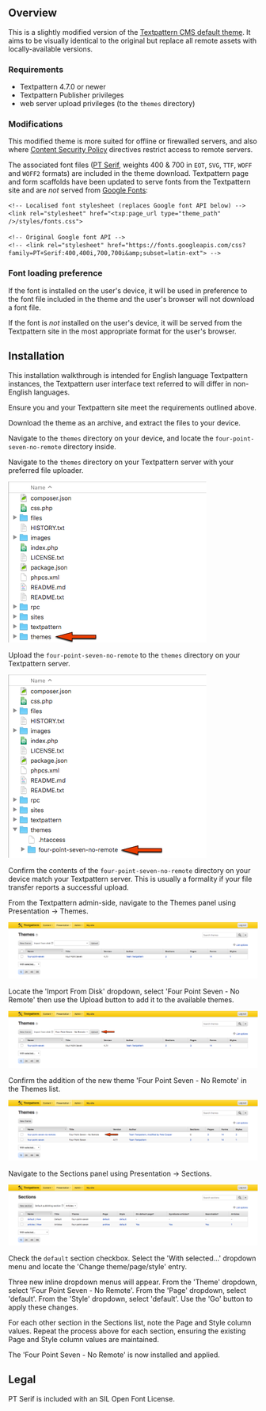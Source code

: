 ## Overview

This is a slightly modified version of the [Textpattern CMS default theme](https://github.com/textpattern/textpattern-default-theme). It aims to be visually identical to the original but replace all remote assets with locally-available versions.

### Requirements

* Textpattern 4.7.0 or newer
* Textpattern Publisher privileges
* web server upload privileges (to the `themes` directory)

### Modifications

This modified theme is more suited for offline or firewalled servers, and also where [Content Security Policy](https://en.wikipedia.org/wiki/Content_Security_Policy) directives restrict access to remote servers.

The associated font files ([PT Serif](https://en.wikipedia.org/wiki/PT_Fonts), weights 400 & 700 in `EOT`, `SVG`, `TTF`, `WOFF` and `WOFF2` formats) are included in the theme download. Textpattern page and form scaffolds have been updated to serve fonts from the Textpattern site and are _not_ served from [Google Fonts](https://fonts.google.com):

```
<!-- Localised font stylesheet (replaces Google font API below) -->
<link rel="stylesheet" href="<txp:page_url type="theme_path" />/styles/fonts.css">

<!-- Original Google font API -->
<!-- <link rel="stylesheet" href="https://fonts.googleapis.com/css?family=PT+Serif:400,400i,700,700i&amp;subset=latin-ext"> -->
```

### Font loading preference

If the font is installed on the user's device, it will be used in preference to the font file included in the theme and the user's browser will not download a font file.

If the font is _not_ installed on the user's device, it will be served from the Textpattern site in the most appropriate format for the user's browser.

## Installation

This installation walkthrough is intended for English language Textpattern instances, the Textpattern user interface text referred to will differ in non-English languages.

Ensure you and your Textpattern site meet the requirements outlined above.

Download the theme as an archive, and extract the files to your device.

Navigate to the `themes` directory on your device, and locate the `four-point-seven-no-remote` directory inside.

Navigate to the `themes` directory on your Textpattern server with your preferred file uploader.

![themes directory](./images/themes-dir.png)

Upload the `four-point-seven-no-remote` to the `themes` directory on your Textpattern server.

![themes -> no remote directory](./images/themes-no-remote-dir.png)

Confirm the contents of the `four-point-seven-no-remote` directory on your device match your Textpattern server. This is usually a formality if your file transfer reports a successful upload.

From the Textpattern admin-side, navigate to the Themes panel using Presentation &rarr; Themes.

![themes panel - preflight](./images/themes-panel-preflight.png)

Locate the 'Import From Disk' dropdown, select 'Four Point Seven - No Remote' then use the Upload button to add it to the available themes.

![themes panel - upload](./images/themes-panel-upload.png)

Confirm the addition of the new theme 'Four Point Seven - No Remote' in the Themes list.

![themes panel - uploaded](./images/themes-panel-uploaded.png)

Navigate to the Sections panel using Presentation &rarr; Sections.

![sections panel - preflight](./images/sections-panel-preflight.png)

Check the `default` section checkbox. Select the 'With selected…' dropdown menu and locate the 'Change theme/page/style' entry.

Three new inline dropdown menus will appear. From the 'Theme' dropdown, select 'Four Point Seven - No Remote'. From the 'Page' dropdown, select 'default'. From the 'Style' dropdown, select 'default'. Use the 'Go' button to apply these changes.

For each other section in the Sections list, note the Page and Style column values. Repeat the process above for each section, ensuring the existing Page and Style column values are maintained.

The 'Four Point Seven - No Remote' is now installed and applied.

## Legal

PT Serif is included with an SIL Open Font License.
